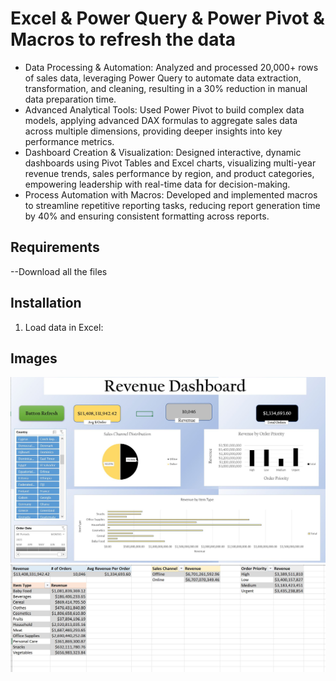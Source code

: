 # Excel & Power Query & Power Pivot  & Macros to refresh the data

- Data Processing & Automation: Analyzed and processed 20,000+ rows of sales data, leveraging Power Query to automate data extraction, transformation, and cleaning, resulting in a 30% reduction in manual data preparation time.
- Advanced Analytical Tools: Used Power Pivot to build complex data models, applying advanced DAX formulas to aggregate sales data across multiple dimensions, providing deeper insights into key performance metrics.
- Dashboard Creation & Visualization: Designed interactive, dynamic dashboards using Pivot Tables and Excel charts, visualizing multi-year revenue trends, sales performance by region, and product categories, empowering leadership with real-time data for decision-making.
- Process Automation with Macros: Developed and implemented macros to streamline repetitive reporting tasks, reducing report generation time by 40% and ensuring consistent formatting across reports.


## Requirements

--Download all the files

## Installation

1. Load data in Excel:


## Images

![Project Screenshot](Images/Excel-Dashboard-Project-Image.JPG)
![Project Screenshot](Images/Excel-Dashboard-Project-Image-Pivot-Table.JPG)
